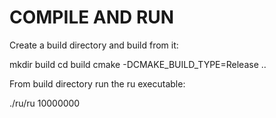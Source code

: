# COMPILE AND RUN #

Create a build directory and build from it:

mkdir build
cd build
cmake -DCMAKE\_BUILD\_TYPE=Release ..

From build directory run the ru executable:

./ru/ru 10000000
